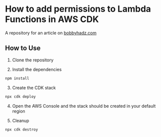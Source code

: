 # How to add permissions to Lambda Functions in AWS CDK

A repository for an article on
[bobbyhadz.com](https://bobbyhadz.com/blog/aws-cdk-add-lambda-permission)

## How to Use

1. Clone the repository

2. Install the dependencies

```bash
npm install
```

3. Create the CDK stack

```bash
npx cdk deploy
```

4. Open the AWS Console and the stack should be created in your default region

5. Cleanup

```bash
npx cdk destroy
```
